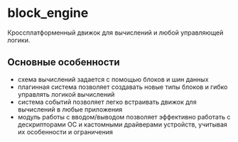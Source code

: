 # block_engine

Кроссплатформенный движок для вычислений и любой управляющей логики.

## Основные особенности

- схема вычислений задается с помощью блоков и шин данных
- плагинная система позволяет создавать новые типы блоков и гибко управлять логикой вычислений
- система событий позволяет легко встраивать движок для вычислений в любые приложения
- модуль работы с вводом/выводом позволяет эффективно работать с дескрипторами ОС и кастомными драйверами устройств,
учитывая их особенности и ограничения